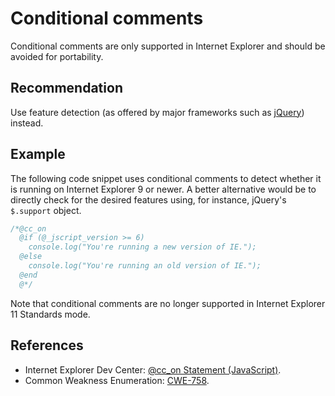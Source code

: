 # Conditional comments
Conditional comments are only supported in Internet Explorer and should be avoided for portability.


## Recommendation
Use feature detection (as offered by major frameworks such as [jQuery](http://jquery.com)) instead.


## Example
The following code snippet uses conditional comments to detect whether it is running on Internet Explorer 9 or newer. A better alternative would be to directly check for the desired features using, for instance, jQuery's `$.support` object.


```javascript
/*@cc_on
  @if (@_jscript_version >= 6)
    console.log("You're running a new version of IE.");
  @else
    console.log("You're running an old version of IE.");
  @end
  @*/

```
Note that conditional comments are no longer supported in Internet Explorer 11 Standards mode.


## References
* Internet Explorer Dev Center: [@cc_on Statement (JavaScript)](http://msdn.microsoft.com/en-us/library/ie/8ka90k2e(v=vs.94).aspx).
* Common Weakness Enumeration: [CWE-758](https://cwe.mitre.org/data/definitions/758.html).
